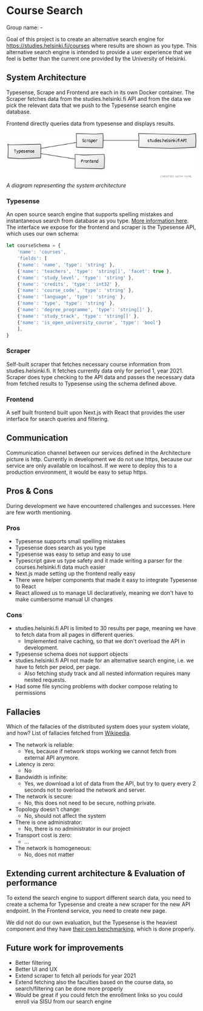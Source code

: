# Course Search

Group name: -

Goal of this project is to create an alternative search engine for https://studies.helsinki.fi/courses where results are shown as you type.
This alternative search engine is intended to provide a user experience that we feel is better than the current one provided by the University of Helsinki.

## System Architecture

Typesense, Scrape and Frontend are each in its own Docker container. The Scraper fetches data from the studies.helsinki.fi API and from the data we pick the relevant data that we push to the Typesense search engine database.

Frontend directly queries data from typesense and displays results.

![Course Search Architecture](../images/architecture.jpg)
*A diagram representing the system architecture*

### Typesense

An open source search engine that supports spelling mistakes and instantaneous search from database as you type. [More information here](https://typesense.org/). The interface we expose for the frontend and scraper is the Typesense API, which uses our own schema:

```js
let courseSchema = {
    'name': 'courses',
    'fields': [
    {'name': 'name', 'type': 'string' },
    {'name': 'teachers', 'type': 'string[]', 'facet': true },
    {'name': 'study_level', 'type': 'string' },
    {'name': 'credits', 'type': 'int32' },
    {'name': 'course_code', 'type': 'string' },
    {'name': 'language', 'type': 'string' },
    {'name': 'type', 'type': 'string' },
    {'name': 'degree_programme', 'type': 'string[]' },
    {'name': 'study_track', 'type': 'string[]' },
    {'name': 'is_open_university_course', 'type': 'bool'}
    ],
}
```

### Scraper

Self-built scraper that fetches necessary course information from studies.helsinki.fi. It fetches currently data only for period 1, year 2021. Scraper does type checking to the API data and passes the necessary data from fetched results to Typesense using the schema defined above.

### Frontend

A self built frontend built upon Next.js with React that provides the user interface for search queries and filtering.

## Communication

Communication channel between our services defined in the Architecture picture is http. Currently in development we do not use https, because our service are only available on localhost. If we were to deploy this to a production environment, it would be easy to setup https.

## Pros & Cons

During development we have encountered challenges and successes. Here are few worth mentioning.

### Pros

* Typesense supports small spelling mistakes
* Typesense does search as you type
* Typesense was easy to setup and easy to use
* Typescript gave us type safety and it made writing a parser for the courses.helsinki.fi data much easier
* Next.js made setting up the frontend really easy
* There were helper components that made it easy to integrate Typesense to React
* React allowed us to manage UI declaratively, meaning we don't have to make cumbersome manual UI changes

### Cons

* studies.helsinki.fi API is limited to 30 results per page, meaning we have to fetch data from all pages in different queries.
    * Implemented naive caching, so that we don't overload the API in development.
* Typesense schema does not support objects
* studies.helsinki.fi API not made for an alternative search engine, i.e. we have to fetch per peiod, per page.
    * Also fetching study track and all nested information requires many nested requests.
* Had some file syncing problems with docker compose relating to permissions

## Fallacies

Which of the fallacies of the distributed system does your system violate, and how?
List of fallacies fetched from [Wikipedia](https://en.wikipedia.org/wiki/Fallacies_of_distributed_computing).

- The network is reliable:
    - Yes, because if network stops working we cannot fetch from external API anymore.
- Latency is zero: 
    - No
- Bandwidth is infinite: 
    - Yes, we download a lot of data from the API, but try to query every 2 seconds not to overload the network and server.
- The network is secure: 
    - No, this does not need to be secure, nothing private.
- Topology doesn't change: 
    - No, should not affect the system
- There is one administrator: 
    - No, there is no administrator in our project
- Transport cost is zero:
    - ...
- The network is homogeneous: 
    - No, does not matter

## Extending current architecture & Evaluation of performance

To extend the search engine to support different search data, you need to create a schema for Typesense and create a new scraper for the new API endpoint. In the Frontend service, you need to create new page.

We did not do our own evaluation, but the Typesense is the heaviest component and they have [their own benchmarking](https://github.com/typesense/typesense#benchmarks), which is done properly.
## Future work for improvements

  - Better filtering
  - Better UI and UX
  - Extend scraper to fetch all periods for year 2021
  - Extend fetching also the faculties based on the course data, so search/filtering can be done more properly
  - Would be great if you could fetch the enrollment links so you could enroll via SISU from our search engine
